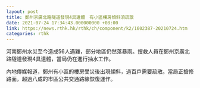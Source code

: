 ```yaml
---
layout: post
title: 鄭州京廣北路隧道發現4具遺體　有小區樓房傾斜須疏散
date: 2021-07-24 17:34:43.000000000 +08:00
link: https://news.rthk.hk/rthk/ch/component/k2/1602387-20210724.htm
categories: rthk
---
```


河南鄭州水災至今造成56人遇難，部分地區仍然落暴雨。搜救人員在鄭州京廣北路隧道發現4具遺體，當局仍在進行抽水工作。

內地傳媒報道，鄭州有小區的樓房受災後出現傾斜，過百戶需要疏散。當局正搶修路面，超過八成的市區公共交通路線恢復運作。
